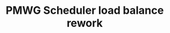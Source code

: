 ---
categories:
- bkk19
description: Scheduler load balance rework
image:
  featured: 'true'
  path: /assets/images/featured-images/bkk19/BKK19-PM08.png
session_attendee_num: '8'
session_id: BKK19-PM08
session_room: Session Room 2 (Lotus 3-4)
session_slot:
  end_time: '2019-04-03 17:55:00'
  start_time: '2019-04-03 17:00:00'
session_speakers:
- speaker_bio: Vincent has worked on developing drivers for various peripherals and
    coprocessors in mobile phones during 12 years. In 2005, he began to focus on mobile
    phones that ran Linux then Android and spent the last years of this period to
    optimize the power consumption of android platforms. As a member of the Linaro
    power management working group, he works on improving the energy efficiency of
    embedded system but not only with special interest for scheduler.
  speaker_company: Linaro
  speaker_image: /assets/images/speakers/bkk19/vincent-guittot.jpg
  speaker_location: ''
  speaker_name: Vincent Guittot
  speaker_position: PMWG technical leader
  speaker_username: vincent.guittot
session_track: Power Management
tag: session
tags:
- Linux Kernel
title: PMWG Scheduler load balance rework
---